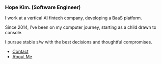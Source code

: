 ### Hope Kim. (Software Engineer)

I work at a vertical AI fintech company, developing a BaaS platform.

Since 2014, I’ve been on my computer journey, starting as a child drawn to console.

I pursue stable s/w with the best decisions and thoughtful compromises.

- [Contact](mailto:piyrw9754@gmail.com)
- [About Me](https://cheerful-icicle-8c1.notion.site/Hope-Kim-25a253c5458a80958ccfcb0bda00ef21?pvs=74)


